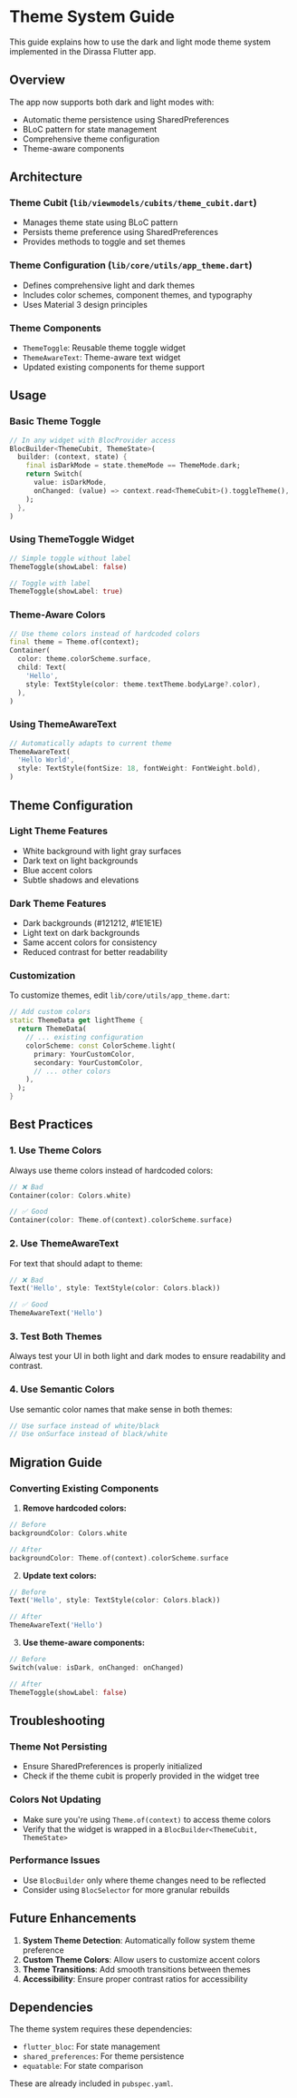 # Theme System Guide

This guide explains how to use the dark and light mode theme system implemented in the Dirassa Flutter app.

## Overview

The app now supports both dark and light modes with:

- Automatic theme persistence using SharedPreferences
- BLoC pattern for state management
- Comprehensive theme configuration
- Theme-aware components

## Architecture

### Theme Cubit (`lib/viewmodels/cubits/theme_cubit.dart`)

- Manages theme state using BLoC pattern
- Persists theme preference using SharedPreferences
- Provides methods to toggle and set themes

### Theme Configuration (`lib/core/utils/app_theme.dart`)

- Defines comprehensive light and dark themes
- Includes color schemes, component themes, and typography
- Uses Material 3 design principles

### Theme Components

- `ThemeToggle`: Reusable theme toggle widget
- `ThemeAwareText`: Theme-aware text widget
- Updated existing components for theme support

## Usage

### Basic Theme Toggle

```dart
// In any widget with BlocProvider access
BlocBuilder<ThemeCubit, ThemeState>(
  builder: (context, state) {
    final isDarkMode = state.themeMode == ThemeMode.dark;
    return Switch(
      value: isDarkMode,
      onChanged: (value) => context.read<ThemeCubit>().toggleTheme(),
    );
  },
)
```

### Using ThemeToggle Widget

```dart
// Simple toggle without label
ThemeToggle(showLabel: false)

// Toggle with label
ThemeToggle(showLabel: true)
```

### Theme-Aware Colors

```dart
// Use theme colors instead of hardcoded colors
final theme = Theme.of(context);
Container(
  color: theme.colorScheme.surface,
  child: Text(
    'Hello',
    style: TextStyle(color: theme.textTheme.bodyLarge?.color),
  ),
)
```

### Using ThemeAwareText

```dart
// Automatically adapts to current theme
ThemeAwareText(
  'Hello World',
  style: TextStyle(fontSize: 18, fontWeight: FontWeight.bold),
)
```

## Theme Configuration

### Light Theme Features

- White background with light gray surfaces
- Dark text on light backgrounds
- Blue accent colors
- Subtle shadows and elevations

### Dark Theme Features

- Dark backgrounds (#121212, #1E1E1E)
- Light text on dark backgrounds
- Same accent colors for consistency
- Reduced contrast for better readability

### Customization

To customize themes, edit `lib/core/utils/app_theme.dart`:

```dart
// Add custom colors
static ThemeData get lightTheme {
  return ThemeData(
    // ... existing configuration
    colorScheme: const ColorScheme.light(
      primary: YourCustomColor,
      secondary: YourCustomColor,
      // ... other colors
    ),
  );
}
```

## Best Practices

### 1. Use Theme Colors

Always use theme colors instead of hardcoded colors:

```dart
// ❌ Bad
Container(color: Colors.white)

// ✅ Good
Container(color: Theme.of(context).colorScheme.surface)
```

### 2. Use ThemeAwareText

For text that should adapt to theme:

```dart
// ❌ Bad
Text('Hello', style: TextStyle(color: Colors.black))

// ✅ Good
ThemeAwareText('Hello')
```

### 3. Test Both Themes

Always test your UI in both light and dark modes to ensure readability and contrast.

### 4. Use Semantic Colors

Use semantic color names that make sense in both themes:

```dart
// Use surface instead of white/black
// Use onSurface instead of black/white
```

## Migration Guide

### Converting Existing Components

1. **Remove hardcoded colors:**

```dart
// Before
backgroundColor: Colors.white

// After
backgroundColor: Theme.of(context).colorScheme.surface
```

2. **Update text colors:**

```dart
// Before
Text('Hello', style: TextStyle(color: Colors.black))

// After
ThemeAwareText('Hello')
```

3. **Use theme-aware components:**

```dart
// Before
Switch(value: isDark, onChanged: onChanged)

// After
ThemeToggle(showLabel: false)
```

## Troubleshooting

### Theme Not Persisting

- Ensure SharedPreferences is properly initialized
- Check if the theme cubit is properly provided in the widget tree

### Colors Not Updating

- Make sure you're using `Theme.of(context)` to access theme colors
- Verify that the widget is wrapped in a `BlocBuilder<ThemeCubit, ThemeState>`

### Performance Issues

- Use `BlocBuilder` only where theme changes need to be reflected
- Consider using `BlocSelector` for more granular rebuilds

## Future Enhancements

1. **System Theme Detection**: Automatically follow system theme preference
2. **Custom Theme Colors**: Allow users to customize accent colors
3. **Theme Transitions**: Add smooth transitions between themes
4. **Accessibility**: Ensure proper contrast ratios for accessibility

## Dependencies

The theme system requires these dependencies:

- `flutter_bloc`: For state management
- `shared_preferences`: For theme persistence
- `equatable`: For state comparison

These are already included in `pubspec.yaml`.
